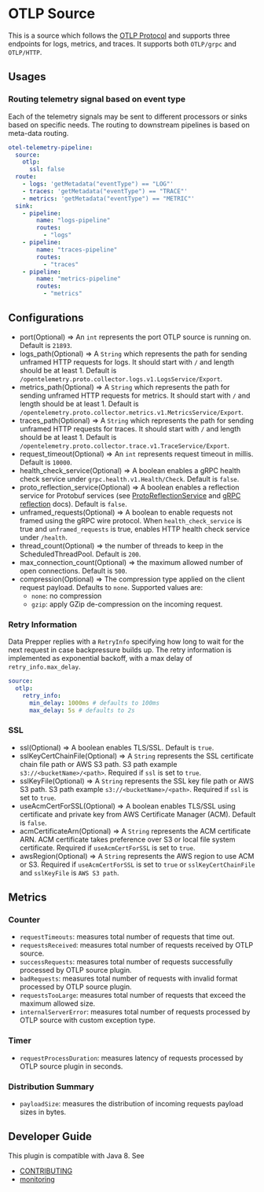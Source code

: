 # OTLP Source

This is a source which follows the [OTLP Protocol](https://opentelemetry.io/docs/specs/otlp/) and supports three endpoints for logs, metrics, and traces. It supports both `OTLP/grpc` and `OTLP/HTTP`.

## Usages

### Routing telemetry signal based on event type

Each of the telemetry signals may be sent to different processors or sinks based on specific needs. The routing to downstream pipelines is based on meta-data routing.

```yaml
otel-telemetry-pipeline:
  source:
    otlp:
      ssl: false
  route:
    - logs: 'getMetadata("eventType") == "LOG"'
    - traces: 'getMetadata("eventType") == "TRACE"'
    - metrics: 'getMetadata("eventType") == "METRIC"'
  sink:
    - pipeline:
        name: "logs-pipeline"
        routes:
          - "logs"
    - pipeline:
        name: "traces-pipeline"
        routes:
          - "traces"
    - pipeline:
        name: "metrics-pipeline"
        routes:
          - "metrics"
```

## Configurations

- port(Optional) => An `int` represents the port OTLP source is running on. Default is `21893`.
- logs_path(Optional) => A `String` which represents the path for sending unframed HTTP requests for logs. It should start with `/` and length should be at least 1. Default is `/opentelemetry.proto.collector.logs.v1.LogsService/Export`.
- metrics_path(Optional) => A `String` which represents the path for sending unframed HTTP requests for metrics. It should start with `/` and length should be at least 1. Default is `/opentelemetry.proto.collector.metrics.v1.MetricsService/Export`.
- traces_path(Optional) => A `String` which represents the path for sending unframed HTTP requests for traces. It should start with `/` and length should be at least 1. Default is `/opentelemetry.proto.collector.trace.v1.TraceService/Export`.
- request_timeout(Optional) => An `int` represents request timeout in millis. Default is `10000`.
- health_check_service(Optional) => A boolean enables a gRPC health check service under `grpc.health.v1.Health/Check`. Default is `false`.
- proto_reflection_service(Optional) => A boolean enables a reflection service for Protobuf services (see [ProtoReflectionService](https://grpc.github.io/grpc-java/javadoc/io/grpc/protobuf/services/ProtoReflectionService.html) and [gRPC reflection](https://github.com/grpc/grpc-java/blob/master/documentation/server-reflection-tutorial.md) docs). Default is `false`.
- unframed_requests(Optional) => A boolean to enable requests not framed using the gRPC wire protocol. When `health_check_service` is true and `unframed_requests` is true, enables HTTP health check service under `/health`.
- thread_count(Optional) => the number of threads to keep in the ScheduledThreadPool. Default is `200`.
- max_connection_count(Optional) => the maximum allowed number of open connections. Default is `500`.
- compression(Optional) => The compression type applied on the client request payload. Defaults to `none`. Supported values are:
  - `none`: no compression
  - `gzip`: apply GZip de-compression on the incoming request.

### Retry Information

Data Prepper replies with a `RetryInfo` specifying how long to wait for the next request in case backpressure builds up. The retry information is implemented as exponential backoff, with a max delay of `retry_info.max_delay`.

```yaml
source:
  otlp:
    retry_info:
      min_delay: 1000ms # defaults to 100ms
      max_delay: 5s # defaults to 2s
```

### SSL

- ssl(Optional) => A boolean enables TLS/SSL. Default is `true`.
- sslKeyCertChainFile(Optional) => A `String` represents the SSL certificate chain file path or AWS S3 path. S3 path example `s3://<bucketName>/<path>`. Required if `ssl` is set to `true`.
- sslKeyFile(Optional) => A `String` represents the SSL key file path or AWS S3 path. S3 path example `s3://<bucketName>/<path>`. Required if `ssl` is set to `true`.
- useAcmCertForSSL(Optional) => A boolean enables TLS/SSL using certificate and private key from AWS Certificate Manager (ACM). Default is `false`.
- acmCertificateArn(Optional) => A `String` represents the ACM certificate ARN. ACM certificate takes preference over S3 or local file system certificate. Required if `useAcmCertForSSL` is set to `true`.
- awsRegion(Optional) => A `String` represents the AWS region to use ACM or S3. Required if `useAcmCertForSSL` is set to `true` or `sslKeyCertChainFile` and `sslKeyFile` is `AWS S3 path`.

## Metrics

### Counter

- `requestTimeouts`: measures total number of requests that time out.
- `requestsReceived`: measures total number of requests received by OTLP source.
- `successRequests`: measures total number of requests successfully processed by OTLP source plugin.
- `badRequests`: measures total number of requests with invalid format processed by OTLP source plugin.
- `requestsTooLarge`: measures total number of requests that exceed the maximum allowed size.
- `internalServerError`: measures total number of requests processed by OTLP source with custom exception type.

### Timer

- `requestProcessDuration`: measures latency of requests processed by OTLP source plugin in seconds.

### Distribution Summary

- `payloadSize`: measures the distribution of incoming requests payload sizes in bytes.

## Developer Guide

This plugin is compatible with Java 8. See

- [CONTRIBUTING](https://github.com/opensearch-project/data-prepper/blob/main/CONTRIBUTING.md)
- [monitoring](https://github.com/opensearch-project/data-prepper/blob/main/docs/monitoring.md)
